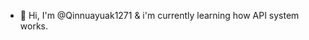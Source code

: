 <!---
Qinnuayuak1271/Qinnuayuak1271 is a ✨ special ✨ repository because its `README.md` (this file) appears on your GitHub profile.
You can click the Preview link to take a look at your changes.
--->
- 👋 Hi, I'm @Qinnuayuak1271 & i'm currently learning how API system works.
